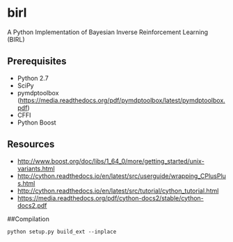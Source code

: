 # birl
A Python Implementation of Bayesian Inverse Reinforcement Learning (BIRL)

## Prerequisites

- Python 2.7
- SciPy
- pymdptoolbox (https://media.readthedocs.org/pdf/pymdptoolbox/latest/pymdptoolbox.pdf)
- CFFI
- Python Boost

## Resources

- http://www.boost.org/doc/libs/1_64_0/more/getting_started/unix-variants.html
- http://cython.readthedocs.io/en/latest/src/userguide/wrapping_CPlusPlus.html
- http://cython.readthedocs.io/en/latest/src/tutorial/cython_tutorial.html
- https://media.readthedocs.org/pdf/cython-docs2/stable/cython-docs2.pdf

##Compilation

	python setup.py build_ext --inplace